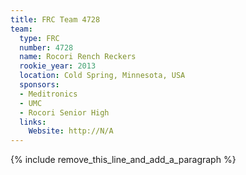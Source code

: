 ```yaml
---
title: FRC Team 4728
team:
  type: FRC
  number: 4728
  name: Rocori Rench Reckers
  rookie_year: 2013
  location: Cold Spring, Minnesota, USA
  sponsors:
  - Meditronics
  - UMC
  - Rocori Senior High
  links:
    Website: http://N/A
---
```


{% include remove_this_line_and_add_a_paragraph %}